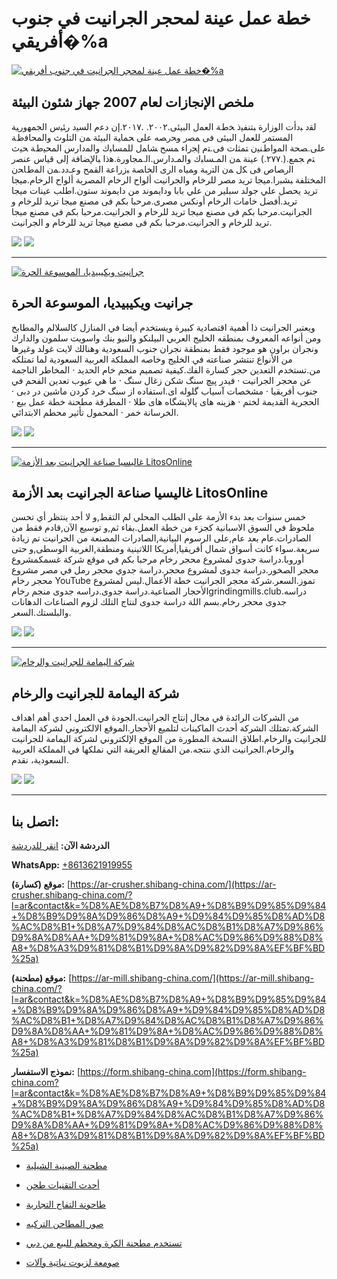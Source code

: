 # خطة عمل عينة لمحجر الجرانيت في جنوب أفريقي�%a

<a href="https://swt.shibang-china.com/?l=ar&img&k=%D8%AE%D8%B7%D8%A9+%D8%B9%D9%85%D9%84+%D8%B9%D9%8A%D9%86%D8%A9+%D9%84%D9%85%D8%AD%D8%AC%D8%B1+%D8%A7%D9%84%D8%AC%D8%B1%D8%A7%D9%86%D9%8A%D8%AA+%D9%81%D9%8A+%D8%AC%D9%86%D9%88%D8%A8+%D8%A3%D9%81%D8%B1%D9%8A%D9%82%D9%8A%EF%BF%BD%25a" target="_blank">![خطة عمل عينة لمحجر الجرانيت في جنوب أفريقي�%a](http://static.shibang-china.com/all-800x300/1426.jpg)</a>

## ملخص الإنجازات لعام 2007 جهاز شئون البيئة
ﻟﻘﺩ ﺒﺩﺃﺕ ﺍﻟﻭﺯﺍﺭﺓ ﺒﺘﻨﻔﻴﺫ ﺨﻁﺔ ﺍﻟﻌﻤل ﺍﻟﺒﻴﺌﻰ.٢٠٠٢. .٢٠١٧.ﺇﻥ ﺩﻋﻡ ﺍﻟﺴﻴﺩ ﺭﺌﻴﺱ ﺍﻟﺠﻤﻬﻭﺭﻴﺔ ﺍﻟﻤﺴﺘﻤﺭ ﻟﻠﻌﻤل ﺍﻟﺒﻴﺌﻰ ﻓﻰ ﻤﺼﺭ ﻭﺤﺭﺼﻪ ﻋﻠﻰ ﺤﻤﺎﻴﺔ ﺍﻟﺒﻴﺌﺔ ﻤﻥ ﺍﻟﺘﻠﻭﺙ ﻭﺍﻟﻤﺤﺎﻓﻅﺔ ﻋﻠﻰ.ﺼﺤﺔ ﺍﻟﻤﻭﺍﻁﻨﻴﻥ ﺘﻤﺜﻠﺕ ﻓﻰ.ﺘﻡ ﺇﺠﺭﺍﺀ ﻤﺴﺢ ﺸﺎﻤل ﻟﻠﻤﺴﺎﺒﻙ ﻭﺍﻟﻤﺩﺍﺭﺱ ﺍﻟﻤﺤﻴﻁﺔ ﺤﻴﺙ ﺘﻡ ﺠﻤﻊ.(.٢٧٧.) ﻋﻴﻨﺔ ﻤﻥ ﺍﻟﻤـﺴﺎﺒﻙ ﻭﺍﻟﻤـﺩﺍﺭﺱ.ﺍﻟ.ﻤﺠﺎﻭﺭﺓ.ﻫﺫﺍ ﺒﺎﻹﻀﺎﻓﺔ ﺇﻟﻰ ﻗﻴﺎﺱ ﻋﻨﺼﺭ ﺍﻟﺭﺼﺎﺹ ﻓﻰ ﻜل ﻤﻥ ﺍﻟﺘﺭﺒﺔ ﻭﻤﻴﺎﻩ ﺍﻟﺭﻯ ﺍﻟﺨﺎﺼﺔ ﺒﺯﺭﺍﻋﺔ ﺍﻟﻘﻤﺢ ﻭﻋـﺩﺩ.ﻤﻥ ﺍﻟﻤﻁﺎﺤﻥ ﺍﻟﻤﺨﺘﻠﻔﺔ ﺒﺸﺒﺭﺍ.ميجا تريد مصر للرخام والجرانيت ألواح الرخام المصرية ألواح الرخام.ميجا تريد يحصل علي جولد سبلير من علي بابا ودايموند من دايموند ستون.اطلب عينات ميجا تريد.أفضل خامات الرخام أونكس مصرى.مرحبا بكم فى مصنع ميجا تريد للرخام و الجرانيت.مرحبا بكم فى مصنع ميجا تريد للرخام و الجرانيت.مرحبا بكم فى مصنع ميجا تريد للرخام و الجرانيت.مرحبا بكم فى مصنع ميجا تريد للرخام و الجرانيت.


<a href="https://whatsapp.shibangsoft.com/WhatsApp.php" target="_blank" title="WhatsApp">![](http://static.shibang-china.com/icon/whatsapp.png)</a> <a href="https://swt.shibang-china.com/?l=ar&icon&k=%D8%AE%D8%B7%D8%A9+%D8%B9%D9%85%D9%84+%D8%B9%D9%8A%D9%86%D8%A9+%D9%84%D9%85%D8%AD%D8%AC%D8%B1+%D8%A7%D9%84%D8%AC%D8%B1%D8%A7%D9%86%D9%8A%D8%AA+%D9%81%D9%8A+%D8%AC%D9%86%D9%88%D8%A8+%D8%A3%D9%81%D8%B1%D9%8A%D9%82%D9%8A%EF%BF%BD%25a" target="_blank">![](http://static.shibang-china.com/icon/chat-ar.png)</a>

---

<a href="https://swt.shibang-china.com/?l=ar&img&k=%D8%AE%D8%B7%D8%A9+%D8%B9%D9%85%D9%84+%D8%B9%D9%8A%D9%86%D8%A9+%D9%84%D9%85%D8%AD%D8%AC%D8%B1+%D8%A7%D9%84%D8%AC%D8%B1%D8%A7%D9%86%D9%8A%D8%AA+%D9%81%D9%8A+%D8%AC%D9%86%D9%88%D8%A8+%D8%A3%D9%81%D8%B1%D9%8A%D9%82%D9%8A%EF%BF%BD%25a" target="_blank">![جرانيت ويكيبيديا، الموسوعة الحرة](http://static.shibang-china.com/all-800x300/1387.jpg)</a>

## جرانيت ويكيبيديا، الموسوعة الحرة
ويعتبر الجرانيت ذا أهمية اقتصادية كبيرة ويستخدم أيضا في المنازل كالسلالم والمطابخ ومن أنواعه المعروف بمنطقه الخليج العربي البيلنكو والنيو بنك واسويت سلمون والدارك ونجران براون هو موجود فقط بمنطقة نجران جنوب السعودية وهنالك لايت غولد وغيرها من الأنواع تنتشر صناعته في الخليج وخاصه المملكة العربية السعودية لما تمتلكه من.تستخدم التعدين حجر كسارة الفك.كيفية تصميم منجم خام الحديد &middot; المخاطر الناجمة عن محجر الجرانيت &middot; فیدر پیچ سنگ شکن زغال سنگ &middot; ما هي عيوب تعدين الفحم في جنوب أفريقيا &middot; مشخصات آسیاب گلوله ای.استفاده از سنگ خرد کردن ماشین در دبی &middot; الحجرية القديمة لختم &middot; هزینه های پالایشگاه های طلا &middot; المطرقة مطحنة خطة عمل بيع &middot; الخرسانة خمر &middot; المحمول تأثير محطم الابتدائي.


<a href="https://whatsapp.shibangsoft.com/WhatsApp.php" target="_blank" title="WhatsApp">![](http://static.shibang-china.com/icon/whatsapp.png)</a> <a href="https://swt.shibang-china.com/?l=ar&icon&k=%D8%AE%D8%B7%D8%A9+%D8%B9%D9%85%D9%84+%D8%B9%D9%8A%D9%86%D8%A9+%D9%84%D9%85%D8%AD%D8%AC%D8%B1+%D8%A7%D9%84%D8%AC%D8%B1%D8%A7%D9%86%D9%8A%D8%AA+%D9%81%D9%8A+%D8%AC%D9%86%D9%88%D8%A8+%D8%A3%D9%81%D8%B1%D9%8A%D9%82%D9%8A%EF%BF%BD%25a" target="_blank">![](http://static.shibang-china.com/icon/chat-ar.png)</a>

---

<a href="https://swt.shibang-china.com/?l=ar&img&k=%D8%AE%D8%B7%D8%A9+%D8%B9%D9%85%D9%84+%D8%B9%D9%8A%D9%86%D8%A9+%D9%84%D9%85%D8%AD%D8%AC%D8%B1+%D8%A7%D9%84%D8%AC%D8%B1%D8%A7%D9%86%D9%8A%D8%AA+%D9%81%D9%8A+%D8%AC%D9%86%D9%88%D8%A8+%D8%A3%D9%81%D8%B1%D9%8A%D9%82%D9%8A%EF%BF%BD%25a" target="_blank">![غاليسيا صناعة الجرانيت بعد الأزمة LitosOnline](http://static.shibang-china.com/all-800x300/354.jpg)</a>

## غاليسيا صناعة الجرانيت بعد الأزمة LitosOnline
خمس سنوات بعد بدء الأزمة على الطلب المحلي لم التقط,و لا أحد ينتظر أي تحسن ملحوظ في السوق الاسبانية كجزء من خطة العمل.بقاء ثم,و توسيع الآن,قادم فقط من الصادرات.عام بعد عام,على الرسوم البيانية,الصادرات المصنعة من الجرانيت تم زيادة سريعة.سواء كانت أسواق شمال أفريقيا,أمريكا اللاتينية ومنطقة,الغربية الوسطى,و حتى أوروبا.دراسة جدوى لمشروع محجر رخام مرحبا بكم في موقع شركة غسمكمشروع محجر الصخور.دراسة جدوى لمشروع محجر.دراسة جدوي محجر رمل في مصر مشروع محجر رخام YouTube تموز.السعر.شركة محجر الجرانيت خطة الأعمال.ليس لمشروع الأحجار الصناعية.دراسة جدوى.دراسه جدوى منجم رخامgrindingmills.club.دراسه جدوى محجر رخام.بسم اللة دراسة جدوى لنتاج التلك لزوم الصناعات الدهانات والبلستك.السعر.


<a href="https://whatsapp.shibangsoft.com/WhatsApp.php" target="_blank" title="WhatsApp">![](http://static.shibang-china.com/icon/whatsapp.png)</a> <a href="https://swt.shibang-china.com/?l=ar&icon&k=%D8%AE%D8%B7%D8%A9+%D8%B9%D9%85%D9%84+%D8%B9%D9%8A%D9%86%D8%A9+%D9%84%D9%85%D8%AD%D8%AC%D8%B1+%D8%A7%D9%84%D8%AC%D8%B1%D8%A7%D9%86%D9%8A%D8%AA+%D9%81%D9%8A+%D8%AC%D9%86%D9%88%D8%A8+%D8%A3%D9%81%D8%B1%D9%8A%D9%82%D9%8A%EF%BF%BD%25a" target="_blank">![](http://static.shibang-china.com/icon/chat-ar.png)</a>

---

<a href="https://swt.shibang-china.com/?l=ar&img&k=%D8%AE%D8%B7%D8%A9+%D8%B9%D9%85%D9%84+%D8%B9%D9%8A%D9%86%D8%A9+%D9%84%D9%85%D8%AD%D8%AC%D8%B1+%D8%A7%D9%84%D8%AC%D8%B1%D8%A7%D9%86%D9%8A%D8%AA+%D9%81%D9%8A+%D8%AC%D9%86%D9%88%D8%A8+%D8%A3%D9%81%D8%B1%D9%8A%D9%82%D9%8A%EF%BF%BD%25a" target="_blank">![شركة اليمامة للجرانيت والرخام](http://static.shibang-china.com/all-800x300/1077.jpg)</a>

## شركة اليمامة للجرانيت والرخام
من الشركات الرائدة في مجال إنتاج الجرانيت.الجودة في العمل احدي أهم اهداف الشركة.تمتلك الشركة أحدث الماكينات لتلميع الأحجار.الموقع الالكتروني لشركة اليمامة للجرانيت والرخام.اطلاق النسخة المطورة من الموقع الإلكتروني لشركة اليمامة للجرانيت والرخام.الجرانيت الذي ننتجه.من المقالع العريقة التي نملكها في المملكة العربية السعودية، نقدم.

<a href="https://whatsapp.shibangsoft.com/WhatsApp.php" target="_blank" title="WhatsApp">![](http://static.shibang-china.com/icon/whatsapp.png)</a> <a href="https://swt.shibang-china.com/?l=ar&icon&k=%D8%AE%D8%B7%D8%A9+%D8%B9%D9%85%D9%84+%D8%B9%D9%8A%D9%86%D8%A9+%D9%84%D9%85%D8%AD%D8%AC%D8%B1+%D8%A7%D9%84%D8%AC%D8%B1%D8%A7%D9%86%D9%8A%D8%AA+%D9%81%D9%8A+%D8%AC%D9%86%D9%88%D8%A8+%D8%A3%D9%81%D8%B1%D9%8A%D9%82%D9%8A%EF%BF%BD%25a" target="_blank">![](http://static.shibang-china.com/icon/chat-ar.png)</a>

---
## اتصل بنا:

**الدردشة الآن:** [انقر للدردشة](https://swt.shibang-china.com?l=ar&contact&k=%D8%AE%D8%B7%D8%A9+%D8%B9%D9%85%D9%84+%D8%B9%D9%8A%D9%86%D8%A9+%D9%84%D9%85%D8%AD%D8%AC%D8%B1+%D8%A7%D9%84%D8%AC%D8%B1%D8%A7%D9%86%D9%8A%D8%AA+%D9%81%D9%8A+%D8%AC%D9%86%D9%88%D8%A8+%D8%A3%D9%81%D8%B1%D9%8A%D9%82%D9%8A%EF%BF%BD%25a)

**WhatsApp:**  [+8613621919955](https://whatsapp.shibangsoft.com/WhatsApp.php)

**موقع (كسارة):** [https://ar-crusher.shibang-china.com/](https://ar-crusher.shibang-china.com/?l=ar&contact&k=%D8%AE%D8%B7%D8%A9+%D8%B9%D9%85%D9%84+%D8%B9%D9%8A%D9%86%D8%A9+%D9%84%D9%85%D8%AD%D8%AC%D8%B1+%D8%A7%D9%84%D8%AC%D8%B1%D8%A7%D9%86%D9%8A%D8%AA+%D9%81%D9%8A+%D8%AC%D9%86%D9%88%D8%A8+%D8%A3%D9%81%D8%B1%D9%8A%D9%82%D9%8A%EF%BF%BD%25a)

**موقع (مطحنة):** [https://ar-mill.shibang-china.com/](https://ar-mill.shibang-china.com/?l=ar&contact&k=%D8%AE%D8%B7%D8%A9+%D8%B9%D9%85%D9%84+%D8%B9%D9%8A%D9%86%D8%A9+%D9%84%D9%85%D8%AD%D8%AC%D8%B1+%D8%A7%D9%84%D8%AC%D8%B1%D8%A7%D9%86%D9%8A%D8%AA+%D9%81%D9%8A+%D8%AC%D9%86%D9%88%D8%A8+%D8%A3%D9%81%D8%B1%D9%8A%D9%82%D9%8A%EF%BF%BD%25a)

**نموذج الاستفسار:** [https://form.shibang-china.com](https://form.shibang-china.com?l=ar&contact&k=%D8%AE%D8%B7%D8%A9+%D8%B9%D9%85%D9%84+%D8%B9%D9%8A%D9%86%D8%A9+%D9%84%D9%85%D8%AD%D8%AC%D8%B1+%D8%A7%D9%84%D8%AC%D8%B1%D8%A7%D9%86%D9%8A%D8%AA+%D9%81%D9%8A+%D8%AC%D9%86%D9%88%D8%A8+%D8%A3%D9%81%D8%B1%D9%8A%D9%82%D9%8A%EF%BF%BD%25a)

* [مطحنة الصينية الشيلية](../23/%D9%85%D8%B7%D8%AD%D9%86%D8%A9%20%D8%A7%D9%84%D8%B5%D9%8A%D9%86%D9%8A%D8%A9%20%D8%A7%D9%84%D8%B4%D9%8A%D9%84%D9%8A%D8%A9.md)

* [أحدث التقنيات طحن](../25/%D8%A3%D8%AD%D8%AF%D8%AB%20%D8%A7%D9%84%D8%AA%D9%82%D9%86%D9%8A%D8%A7%D8%AA%20%D8%B7%D8%AD%D9%86.md)

* [طاحونة التفاح التجارية](../24/%D8%B7%D8%A7%D8%AD%D9%88%D9%86%D8%A9%20%D8%A7%D9%84%D8%AA%D9%81%D8%A7%D8%AD%20%D8%A7%D9%84%D8%AA%D8%AC%D8%A7%D8%B1%D9%8A%D8%A9.md)

* [صور المطاحن التركيه](../22/%D8%B5%D9%88%D8%B1%20%D8%A7%D9%84%D9%85%D8%B7%D8%A7%D8%AD%D9%86%20%D8%A7%D9%84%D8%AA%D8%B1%D9%83%D9%8A%D9%87.md)

* [تستخدم مطحنة الكرة ومحطم للبيع من دبي](../24/%D8%AA%D8%B3%D8%AA%D8%AE%D8%AF%D9%85%20%D9%85%D8%B7%D8%AD%D9%86%D8%A9%20%D8%A7%D9%84%D9%83%D8%B1%D8%A9%20%D9%88%D9%85%D8%AD%D8%B7%D9%85%20%D9%84%D9%84%D8%A8%D9%8A%D8%B9%20%D9%85%D9%86%20%D8%AF%D8%A8%D9%8A.md)

* [صومعة لزيوت نباتية وآلات](../21/%D8%B5%D9%88%D9%85%D8%B9%D8%A9%20%D9%84%D8%B2%D9%8A%D9%88%D8%AA%20%D9%86%D8%A8%D8%A7%D8%AA%D9%8A%D8%A9%20%D9%88%D8%A2%D9%84%D8%A7%D8%AA.md)